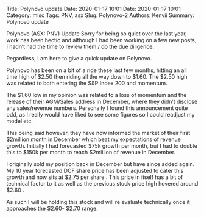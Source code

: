 Title: Polynovo update
Date: 2020-01-17 10:01
Date: 2020-01-17 10:01
Category: misc
Tags: PNV, asx
Slug: Polynovo-2
Authors: Kenvii
Summary: Polynovo update

Polynovo (ASX: PNV) Update
Sorry for being so quiet over the last year, work has been hectic and although I had been working on a few new posts, I hadn’t had the time to review them / do the due diligence.

Regardless, I am here to give a quick update on Polynovo.

Polynovo has been on a bit of a ride these last few months, hitting an all time high of $2.50 then riding all the way down to $1.60. The $2.50 high was related to both entering the S&P Index 200 and momentum.

The $1.60 low in my opinion was related to a loss of momentum and the release of their AGM/Sales address in December, where they didn’t disclose any sales/revenue numbers. Personally I found this announcement quite odd, as I really would have liked to see some figures so I could readjust my model etc.

This being said however, they have now informed the market of their first $2million month in December which beat my expectations of revenue growth. Initially I had forecasted $75k growth per month, but I had to double this to $150k per month to reach $2million of revenue in December.

I originally sold my position back in December but have since added again. My 10 year forecasted DCF share price has been adjusted to cater this growth and now sits at $2.75 per share . This price in itself has a bit of technical factor to it as well as the previous stock price high hovered around $2.60 .

As such I will be holding this stock and will re evaluate technically once it approaches the $2.60- $2.70 range.
